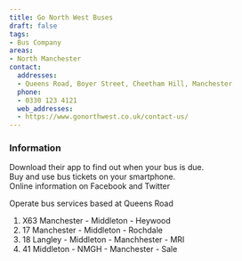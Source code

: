```yaml
---
title: Go North West Buses
draft: false
tags:
- Bus Company
areas:
- North Manchester
contact:
  addresses:
  - Queens Road, Boyer Street, Cheetham Hill, Manchester
  phone:
  - 0330 123 4121
  web_addresses:
  - https://www.gonorthwest.co.uk/contact-us/
---
```

### Information
Download their app to find out when your bus is due.  
Buy and use bus tickets on your smartphone.  
Online information on Facebook and Twitter

Operate bus services based at Queens Road

1. X63 Manchester - Middleton - Heywood  
2. 17 Manchester - Middleton - Rochdale  
3. 18 Langley - Middleton - Manchhester - MRI
4. 41 Middleton - NMGH - Manchester - Sale
